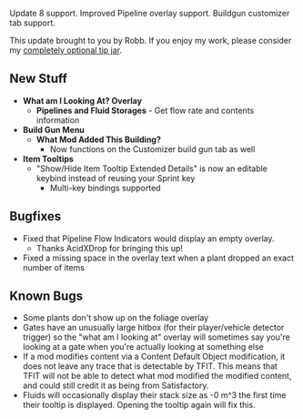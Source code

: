 Update 8 support. Improved Pipeline overlay support. Buildgun customizer tab support.




This update brought to you by Robb.
If you enjoy my work, please consider my [completely optional tip jar](https://ko-fi.com/robb4).

## New Stuff

- **What am I Looking At? Overlay**
  - **Pipelines and Fluid Storages** - Get flow rate and contents information
    <!-- - ![Pipeline](TODO)
    - ![Pipeline Indicator](TODO)
    - ![Fluid Storage](TODO) -->
- **Build Gun Menu**
  - **What Mod Added This Building?**
    - Now functions on the Customizer build gun tab as well
- **Item Tooltips**
  - "Show/Hide Item Tooltip Extended Details" is now an editable keybind instead of reusing your Sprint key
    - Multi-key bindings supported

## Bugfixes

- Fixed that Pipeline Flow Indicators would display an empty overlay.
  - Thanks AcidXDrop for bringing this up!
- Fixed a missing space in the overlay text when a plant dropped an exact number of items

## Known Bugs

- Some plants don't show up on the foliage overlay
- Gates have an unusually large hitbox (for their player/vehicle detector trigger) so the "what am I looking at" overlay will sometimes say you're looking at a gate when you're actually looking at something else
- If a mod modifies content via a Content Default Object modification, it does not leave any trace that is detectable by TFIT. This means that TFIT will not be able to detect what mod modified the modified content, and could still credit it as being from Satisfactory.
- Fluids will occasionally display their stack size as -0 m^3 the first time their tooltip is displayed. Opening the tooltip again will fix this.
